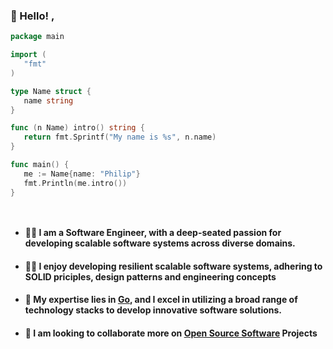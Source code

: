 <!--### Hi there 👋

<!--
**Philip-21/Philip-21** is a ✨ _special_ ✨ repository because its `README.md` (this file) appears on your GitHub profile.

Here are some ideas to get you started:

- 🔭 I’m currently working on ...
- 🌱 I’m currently learning ...
- 👯 I’m looking to collaborate on ...
- 🤔 I’m looking for help with ...
- 💬 Ask me about ...
- 📫 How to reach me: ...
- 😄 Pronouns: ...
- ⚡ Fun fact: ...
-->

<!--
<div align="center">
  <img src="https://media.giphy.com/media/dWesBcTLavkZuG35MI/giphy.gif" width="600" height="300"/>
</div>
-->
### 👋 Hello! , 
 ```go
package main

import (
	"fmt"
)

type Name struct {
	name string
}

func (n Name) intro() string {
    return fmt.Sprintf("My name is %s", n.name)
}

func main() {
	me := Name{name: "Philip"}
	fmt.Println(me.intro())
}




```
-  ####   👨‍💻 I am a Software Engineer, with a deep-seated passion for developing scalable software systems across diverse domains.

-  ####   👨‍💻 I enjoy developing resilient scalable software systems, adhering to SOLID priciples, design patterns and engineering concepts

-  ####   🧠 My expertise lies in [Go](https://go.dev/), and I excel in utilizing a broad range of technology stacks to develop innovative software solutions.

-  ####   🔭 I am looking to collaborate more on [Open Source Software](https://en.wikipedia.org/wiki/Open_source) Projects
  
<!--###  👨‍💼 My Resume resides [here](https://docs.google.com/document/d/1OQcXHVggfPxJlfQblUTsQTN-q6PuTI7ch-4KR7jRz68/edit?usp=sharing) -->
<!--
- 📫 Connect With Me:
   
  <div>
   <a href="https://www.linkedin.com/in/philip-obiora-aa09401a9">
    <img src="https://img.shields.io/badge/linkedin-%230077B5.svg?style=for-the-badge&logo=linkedin&logoColor=white" alt="Linkedln">
  </a>

  <a href="mailto:philipuzomaobiora@gmail.com">
    <img src="https://img.shields.io/badge/Gmail-D14836?style=for-the-badge&logo=gmail&logoColor=white" alt="Gmail">
  </a>

  <a href="https://gophers.slack.com/team/U03CADA9QBX">
    <img src="https://img.shields.io/badge/Slack-4A154B?style=for-the-badge&logo=slack&logoColor=white" alt="Gophers Slack">
  </a>

  <a href="https://twitter.com/Philip_obiora21?t=2fKv9ai2g1N1ZMVkC3r2rg&s=09">
    <img src="https://img.shields.io/badge/Twitter-%231DA1F2.svg?style=for-the-badge&logo=Twitter&logoColor=white" alt="Twitter">
  </a>
  </div>
-->
  <!--
### 🛠️ TechStacks :
<div>
  <a href="https://go.dev/">
    <img src="https://github.com/devicons/devicon/blob/master/icons/go/go-original.svg" title="Golang" alt="Golang" width="30" height="30"/>
  </a>&nbsp;&nbsp;&nbsp;&nbsp;

  <a href="https://www.typescriptlang.org/">
    <img src="https://github.com/devicons/devicon/blob/master/icons/typescript/typescript-original.svg" title="TypeScript" alt="TypeScript" width="30" height="30"/>
  </a>&nbsp;&nbsp;&nbsp;&nbsp;

  <a href="https://www.python.org/">
    <img src="https://github.com/devicons/devicon/blob/master/icons/python/python-original.svg" title="Python" alt="Python" width="30" height="30"/>
  </a>&nbsp;&nbsp;&nbsp;&nbsp;

  <a href="https://en.wikipedia.org/wiki/HTML5">
    <img src="https://github.com/devicons/devicon/blob/master/icons/html5/html5-original.svg" title="HTML5" alt="HTML" width="30" height="30"/>
  </a>&nbsp;&nbsp;&nbsp;&nbsp;

  <a href="https://en.wikipedia.org/wiki/nodejs">
    <img src="https://github.com/devicons/devicon/blob/master/icons/nodejs/nodejs-original.svg" title="JavaScript" alt="JavaScript" width="30" height="30"/>
  </a>&nbsp;&nbsp;&nbsp;&nbsp;

  <a href="https://jupyter.org/">
    <img src="https://github.com/devicons/devicon/blob/master/icons/jupyter/jupyter-original.svg" title="Jupyter" alt="Jupyter" width="30" height="30"/>
  </a>&nbsp;&nbsp;&nbsp;&nbsp;

  <a href="https://www.postgresql.org/">
    <img src="https://github.com/devicons/devicon/blob/master/icons/postgresql/postgresql-original.svg" title="Postgres" alt="Postgres" width="30" height="30"/>
  </a>&nbsp;&nbsp;&nbsp;&nbsp;

  <a href="https://www.mongodb.com/">
    <img src="https://github.com/devicons/devicon/blob/master/icons/mongodb/mongodb-plain-wordmark.svg" title="MongoDB" alt="MongoDB" width="30" height="30"/>
  </a>&nbsp;&nbsp;&nbsp;&nbsp;

  <a href="https://redis.io/">
    <img src="https://github.com/devicons/devicon/blob/master/icons/redis/redis-original.svg" title="Redis" alt="Redis" width="30" height="30"/>
  </a>&nbsp;&nbsp;&nbsp;&nbsp;

  <a href="https://git-scm.com/">
    <img src="https://github.com/devicons/devicon/blob/master/icons/git/git-original-wordmark.svg" title="Git" alt="Git" width="30" height="30"/>
  </a>&nbsp;&nbsp;&nbsp;&nbsp;

  <a href="https://hub.docker.com/">
    <img src="https://github.com/devicons/devicon/blob/master/icons/docker/docker-original.svg" title="Docker" alt="Docker" width="30" height="30"/>
  </a>&nbsp;&nbsp;&nbsp;&nbsp;

  <a href="https://kubernetes.io/">
    <img src="https://github.com/devicons/devicon/blob/master/icons/kubernetes/kubernetes-plain.svg" title="Kubernetes" alt="Kubernetes" width="30" height="30"/>
  </a>&nbsp;&nbsp;&nbsp;&nbsp;

  <a href="https://linux.org/">
    <img src="https://github.com/devicons/devicon/blob/master/icons/linux/linux-original.svg" title="Linux" alt="Linux" width="30" height="30"/>
  </a>&nbsp;&nbsp;&nbsp;&nbsp;

  <a href="https://cloud.google.com/?hl=en">
    <img src="https://github.com/devicons/devicon/blob/master/icons/googlecloud/googlecloud-original.svg" title="GCP" alt="GCP" width="30" height="30"/>
  </a>
</div>



 <!--   
---
###  🔭Projects:
   #### Personnal 
  -  A  Backend microservice news aggregator that fetches headline news from different Api endpoints [project](https://github.com/Philip-21/News-Aggregator)
  -  A Golang Datavalidator library for transforming data into JSON format [project](https://github.com/Philip-21/DVL)
  - An End-to-End Golang Distributed System that uses different protocols and Systems in communicating between services. [project](https://github.com/Philip-21/Go-Microservice)
  - A Subscription service that generates invoice and sends email concurrently using Golang [project](https://github.com/Philip-21/Subscription-Service)
  - A Bookings and Reservations app built with Go, js ,HTML and CSS. [app](https://bookings-service-application.onrender.com), [github](https://github.com/Philip-21/Bookings-Reservations)
  - A Repo that explains concurrency patterns in Go. [project](https://github.com/Philip-21/Goroutine-Codes)  
  - A Repo that displays the use of Python tools for  Data Visualization. [project](https://github.com/Philip-21/Python-Workspace/blob/master/datavisualizer-checkpoint.ipynb)
      
---


###  🔥My Stats :    
  ![Anurag's GitHub stats](https://github-readme-stats.vercel.app/api?username=Philip-21&show_icons=true&theme=tokyonight)
 -->
    
    
    
    
    
